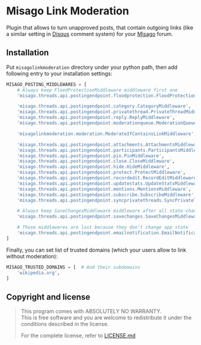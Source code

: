 # Misago Link Moderation

Plugin that allows to turn unapproved posts, that contain outgoing links
(like a similar setting in [Disqus](https://disqus.com) comment system) for your [Misago](https://misago-project.org) forum.

Installation
------------

Put `misagolinkmoderation` directory under your python path,
then add following entry to your installation settings:

```python
MISAGO_POSTING_MIDDLEWARES = [
    # Always keep FloodProtectionMiddleware middleware first one
    'misago.threads.api.postingendpoint.floodprotection.FloodProtectionMiddleware',

    'misago.threads.api.postingendpoint.category.CategoryMiddleware',
    'misago.threads.api.postingendpoint.privatethread.PrivateThreadMiddleware',
    'misago.threads.api.postingendpoint.reply.ReplyMiddleware',
    'misago.threads.api.postingendpoint.moderationqueue.ModerationQueueMiddleware',

    'misagolinkmoderation.moderation.ModerateIfContainsLinkMiddleware',

    'misago.threads.api.postingendpoint.attachments.AttachmentsMiddleware',
    'misago.threads.api.postingendpoint.participants.ParticipantsMiddleware',
    'misago.threads.api.postingendpoint.pin.PinMiddleware',
    'misago.threads.api.postingendpoint.close.CloseMiddleware',
    'misago.threads.api.postingendpoint.hide.HideMiddleware',
    'misago.threads.api.postingendpoint.protect.ProtectMiddleware',
    'misago.threads.api.postingendpoint.recordedit.RecordEditMiddleware',
    'misago.threads.api.postingendpoint.updatestats.UpdateStatsMiddleware',
    'misago.threads.api.postingendpoint.mentions.MentionsMiddleware',
    'misago.threads.api.postingendpoint.subscribe.SubscribeMiddleware',
    'misago.threads.api.postingendpoint.syncprivatethreads.SyncPrivateThreadsMiddleware',

    # Always keep SaveChangesMiddleware middleware after all state-changing middlewares
    'misago.threads.api.postingendpoint.savechanges.SaveChangesMiddleware',

    # Those middlewares are last because they don't change app state
    'misago.threads.api.postingendpoint.emailnotification.EmailNotificationMiddleware',
]
```


Finally, you can set list of trusted domains (which your users allow to link without moderation):

```python
MISAGO_TRUSTED_DOMAINS = [  # And their subdomains
    'wikipedia.org',
]
```


Copyright and license
---------------------
 
> This program comes with ABSOLUTELY NO WARRANTY.  
> This is free software and you are welcome to redistribute it under the conditions described in the license.
>
> For the complete license, refer to [LICENSE.md](LICENSE.md)
